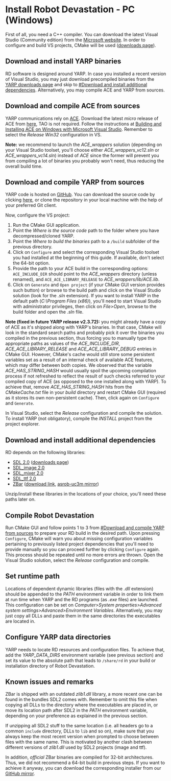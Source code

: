 # Install Robot Devastation - PC (Windows)

First of all, you need a C++ compiler. You can download the latest Visual Studio (Community edition) from the [Microsoft website](https://www.visualstudio.com/downloads/). In order to configure and build VS projects, CMake will be used ([downloads page](https://cmake.org/download/)).

## Download and install YARP binaries

RD software is designed around YARP. In case you installed a recent version of Visual Studio, you may just download precompiled binaries from the [YARP downloads page](http://www.yarp.it/download.html) and skip to [#Download and install additional dependencies](#download-and-install-additional-dependencies). Alternatively, you may compile ACE and YARP from sources.

## Download and compile ACE from sources

YARP communications rely on [ACE](http://www.cs.wustl.edu/~schmidt/ACE.html). Download the latest *micro* release of ACE from [here](http://download.dre.vanderbilt.edu/), TAO is not required. Follow the instructions at [Building and Installing ACE on Windows with Microsoft Visual Studio](http://www.dre.vanderbilt.edu/~schmidt/DOC_ROOT/ACE/ACE-INSTALL.html#msvc). Remember to select the *Release Win32* configuration in VS.

**Note:** we recommend to launch the *ACE_wrappers* solution (depending on your Visual Studio toolset, you'll choose either *ACE_wrappers_vc12.sln* or *ACE_wrappers_vc14.sln*) instead of *ACE* since the former will prevent you from compiling a lot of binaries you probably won't need, thus reducing the overall build time.

## Download and compile YARP from sources

YARP code is hosted on [GitHub](https://github.com/robotology/yarp). You can download the source code by clicking [here](https://github.com/robotology/yarp/archive/master.zip), or clone the repository in your local machine with the help of your preferred Git client.

Now, configure the VS project:

1. Run the CMake GUI application.
2. Point the *Where is the source code* path to the folder where you have decompressed/cloned YARP.
3. Point the *Where to build the binaries* path to a `/build` subfolder of the previous directory.
4. Click on `Configure` and select the corresponding Visual Studio toolset you had installed at the beginning of this guide. If available, don't select the 64-bit option.
5. Provide the path to your ACE build in the corresponding options: `ACE_INCLUDE_DIR` should point to the *ACE_wrappers* directory (unless renamed), and `ACE_ACE_LIBRARY_RELEASE` to *ACE_wrappers/lib/ACE.lib*.
6. Click on `Generate` and `Open project` (if your CMake GUI version provides such button) or browse to the build path and click on the Visual Studio solution (look for the *.sln* extension). If you want to install YARP in the default path (*C:\Program Files (x86)*), you'll need to start Visual Studio with administrator privileges, then click on *File>Open*, browse to the build folder and open the *.sln* file.

**Note (fixed in future YARP release v2.3.72):** you might already have a copy of ACE as it's shipped along with YARP's binaries. In that case, CMake will look in the standard search paths and probably pick it over the binaries you compiled in the previous section, thus forcing you to manually type the appropriate paths as values of the *ACE_INCLUDE_DIR*, *ACE_ACE_LIBRARY_RELEASE* and *ACE_ACE_LIBRARY_DEBUG* entries in CMake GUI. However, CMake's cache would still store some persistent variables set as a result of an internal check of available ACE features, which may differ between both copies. We observed that the variable *ACE_HAS_STRING_HASH* would usually spoil the upcoming compilation process if not refreshed to reflect the result of such checks referred to your compiled copy of ACE (as opposed to the one installed along with YARP). To achieve that, remove *ACE_HAS_STRING_HASH* hits from the *CMakeCache.txt* file in your *build* directory and restart CMake GUI (required as it stores its own non-persistent cache). Then, click again on `Configure` and `Generate`.

In Visual Studio, select the *Release* configuration and compile the solution. To install YARP (not obligatory), compile the *INSTALL* project from the project explorer.

## Download and install additional dependencies

RD depends on the following libraries:
* [SDL 2.0](https://www.libsdl.org/index.php) ([downloads page](https://www.libsdl.org/download-2.0.php))
* [SDL_image 2.0](https://www.libsdl.org/projects/SDL_image/)
* [SDL_mixer 2.0](https://www.libsdl.org/projects/SDL_mixer/)
* [SDL_ttf 2.0](https://www.libsdl.org/projects/SDL_ttf/)
* [ZBar](http://zbar.sourceforge.net/) ([download link](https://sourceforge.net/projects/zbar/files/latest/download), [asrob-uc3m mirror](https://github.com/asrob-uc3m/ZBar/releases/latest))

Unzip/install these libraries in the locations of your choice, you'll need these paths later on.

## Compile Robot Devastation

Run CMake GUI and follow points 1 to 3 from [#Download and compile YARP from sources](#download-and-compile-yarp-from-sources) to prepare your RD build in the desired path. Upon pressing `Configure`, CMake will warn you about missing configuration variables pertaining to previously listed project dependencies that you'll need to provide manually so you can proceed further by clicking `Configure` again. This process should be repeated until no more errors are thrown. Open the Visual Studio solution, select the *Release* configuration and compile.

## Set runtime path

Locations of dependent dynamic libraries (files with the *.dll* extension) should be appended to the *PATH* environment variable in order to link them at run time when YARP and the RD programs (as *.exe* files) are launched. This configuration can be set on *Computer>System properties>Advanced system settings>Advanced>Environment Variables*. Alternatively, you may just copy all DLLs and paste them in the same directories the executables are located in.

## Configure YARP data directories

YARP needs to locate RD resources and configuration files. To achieve that, add the *YARP_DATA_DIRS* environment variable (see previous section) and set its value to the absolute path that leads to `/share/rd` in your build or installation directory of Robot Devastation.

## Known issues and remarks

ZBar is shipped with an outdated *zlib1.dll* library, a more recent one can be found in the bundles SDL2 comes with. Remember to omit this file when copying all DLLs to the directory where the executables are placed in, or move its location path after SDL2 in the *PATH* environment variable, depending on your preference as explained in the previous section.

If unzipping all SDL2 stuff to the same location (i.e. all headers go to a common `include` directory, DLLs to `lib` and so on), make sure that you always keep the most recent version when prompted to choose between files with the same name. This is motivated by another clash between different versions of *zlib1.dll* used by SDL2 projects (image and ttf).

In addition, *official* ZBar binaries are compiled for 32-bit architectures. Thus, we did not recommend a 64-bit build in previous steps. If you want to achieve it anyway, you can download the corresponding installer from our [GitHub mirror](https://github.com/asrob-uc3m/ZBar/releases/latest).
